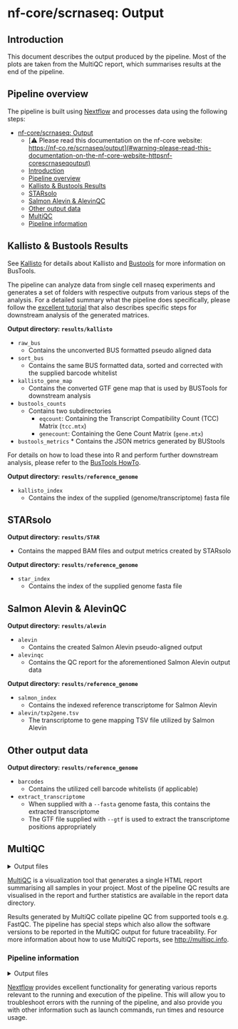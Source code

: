 # nf-core/scrnaseq: Output

## Introduction

This document describes the output produced by the pipeline. Most of the plots are taken from the MultiQC report, which summarises results at the end of the pipeline.

## Pipeline overview

The pipeline is built using [Nextflow](https://www.nextflow.io/) and processes data using the following steps:

* [nf-core/scrnaseq: Output](#nf-corescrnaseq-output)
    * [:warning: Please read this documentation on the nf-core website: https://nf-co.re/scrnaseq/output](#warning-please-read-this-documentation-on-the-nf-core-website-httpsnf-corescrnaseqoutput)
    * [Introduction](#introduction)
    * [Pipeline overview](#pipeline-overview)
    * [Kallisto & Bustools Results](#kallisto--bustools-results)
    * [STARsolo](#starsolo)
    * [Salmon Alevin & AlevinQC](#salmon-alevin--alevinqc)
    * [Other output data](#other-output-data)
    * [MultiQC](#multiqc)
    * [Pipeline information](#pipeline-information)

## Kallisto & Bustools Results

See [Kallisto](https://pachterlab.github.io/kallisto/about) for details about Kallisto and [Bustools](https://bustools.github.io/) for more information on BusTools.

The pipeline can analyze data from single cell rnaseq experiments and generates a set of folders with respective outputs from various steps of the analysis. For a detailed summary what the pipeline does specifically, please follow the [excellent tutorial](https://www.kallistobus.tools/getting_started.html) that also describes specific steps for downstream analysis of the generated matrices.

**Output directory: `results/kallisto`**

* `raw_bus`
    * Contains the unconverted BUS formatted pseudo aligned data
* `sort_bus`
    * Contains the same BUS formatted data, sorted and corrected with the supplied barcode whitelist
* `kallisto_gene_map`
    * Contains the converted GTF gene map that is used by BUSTools for downstream analysis
* `bustools_counts`
    * Contains two subdirectories
        * `eqcount`: Containing the Transcript Compatibility Count (TCC) Matrix (`tcc.mtx`)
        * `genecount`: Containing the Gene Count Matrix (`gene.mtx`)
* `bustools_metrics`
        * Contains the JSON metrics generated by BUStools

For details on how to load these into R and perform further downstream analysis, please refer to the [BusTools HowTo](https://github.com/BUStools/getting_started/blob/master/getting_started.ipynb).

**Output directory: `results/reference_genome`**

* `kallisto_index`
    * Contains the index of the supplied (genome/transcriptome) fasta file

## STARsolo

**Output directory: `results/STAR`**

* Contains the mapped BAM files and output metrics created by STARsolo

**Output directory: `results/reference_genome`**

* `star_index`
    * Contains the index of the supplied genome fasta file

## Salmon Alevin & AlevinQC

**Output directory: `results/alevin`**

* `alevin`
    * Contains the created Salmon Alevin pseudo-aligned output
* `alevinqc`
    * Contains the QC report for the aforementioned Salmon Alevin output data

**Output directory: `results/reference_genome`**

* `salmon_index`
    * Contains the indexed reference transcriptome for Salmon Alevin
* `alevin/txp2gene.tsv`
    * The transcriptome to gene mapping TSV file utilized by Salmon Alevin

## Other output data

**Output directory: `results/reference_genome`**

* `barcodes`
    * Contains the utilized cell barcode whitelists (if applicable)
* `extract_transcriptome`
    * When supplied with a `--fasta` genome fasta, this contains the extracted transcriptome
    * The GTF file supplied with `--gtf` is used to extract the transcriptome positions appropriately

## MultiQC

<details markdown="1">
<summary>Output files</summary>

* `multiqc/`
    * `multiqc_report.html`: a standalone HTML file that can be viewed in your web browser.
    * `multiqc_data/`: directory containing parsed statistics from the different tools used in the pipeline.
    * `multiqc_plots/`: directory containing static images from the report in various formats.

</details>

[MultiQC](http://multiqc.info) is a visualization tool that generates a single HTML report summarising all samples in your project. Most of the pipeline QC results are visualised in the report and further statistics are available in the report data directory.

Results generated by MultiQC collate pipeline QC from supported tools e.g. FastQC. The pipeline has special steps which also allow the software versions to be reported in the MultiQC output for future traceability. For more information about how to use MultiQC reports, see <http://multiqc.info>.

### Pipeline information

<details markdown="1">
<summary>Output files</summary>

* `pipeline_info/`
    * Reports generated by Nextflow: `execution_report.html`, `execution_timeline.html`, `execution_trace.txt` and `pipeline_dag.dot`/`pipeline_dag.svg`.
    * Reports generated by the pipeline: `pipeline_report.html`, `pipeline_report.txt` and `software_versions.yml`. The `pipeline_report*` files will only be present if the `--email` / `--email_on_fail` parameter's are used when running the pipeline.
    * Reformatted samplesheet files used as input to the pipeline: `samplesheet.valid.csv`.

</details>

[Nextflow](https://www.nextflow.io/docs/latest/tracing.html) provides excellent functionality for generating various reports relevant to the running and execution of the pipeline. This will allow you to troubleshoot errors with the running of the pipeline, and also provide you with other information such as launch commands, run times and resource usage.
